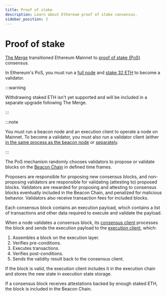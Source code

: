 ```yaml
---
title: Proof of stake
description: Learn about Ethereum proof of stake consensus.
sidebar_position: 3
---
```


# Proof of stake

[The Merge](merge.md) transitioned Ethereum Mainnet to [proof of stake (PoS)](https://ethereum.org/en/developers/docs/consensus-mechanisms/pos/) consensus.

In Ethereum's PoS, you must run a [full node](merge.md#execution-and-consensus-clients) and [stake 32 ETH](https://ethereum.org/en/staking/) to become a validator.

:::warning

Withdrawing staked ETH isn't yet supported and will be included in a separate upgrade following The Merge.

:::

:::note

You must run a beacon node and an execution client to operate a node on Mainnet. To become a validator, you must also run a validator client (either [in the same process as the beacon node](../get-started/start-teku.md#start-the-clients-in-a-single-process) or [separately](../get-started/start-teku.md#run-the-clients-separately).

:::

The PoS mechanism randomly chooses validators to propose or validate blocks on the [Beacon Chain](https://ethereum.org/en/upgrades/beacon-chain/) in defined time frames.

Proposers are responsible for proposing new consensus blocks, and non-proposing validators are responsible for validating (attesting to) proposed blocks. Validators are rewarded for proposing and attesting to consensus blocks eventually included in the Beacon Chain, and penalized for malicious behavior. Validators also receive transaction fees for included blocks.

Each consensus block contains an execution payload, which contains a list of transactions and other data required to execute and validate the payload.

When a node validates a consensus block, its [consensus client](merge.md#execution-and-consensus-clients) processes the block and sends the execution payload to the [execution client](merge.md#execution-and-consensus-clients), which:

1. Assembles a block on the execution layer.
1. Verifies pre-conditions.
1. Executes transactions.
1. Verifies post-conditions.
1. Sends the validity result back to the consensus client.

If the block is valid, the execution client includes it in the execution chain and stores the new state in execution state storage.

If a consensus block receives attestations backed by enough staked ETH, the block is included in the Beacon Chain.
